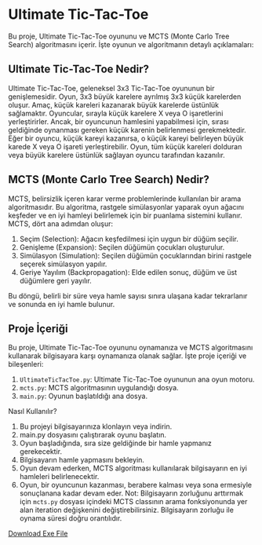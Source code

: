 # Ultimate Tic-Tac-Toe

Bu proje, Ultimate Tic-Tac-Toe oyununu ve MCTS (Monte Carlo Tree Search) algoritmasını içerir. İşte oyunun ve algoritmanın detaylı açıklamaları:

## Ultimate Tic-Tac-Toe Nedir?

Ultimate Tic-Tac-Toe, geleneksel 3x3 Tic-Tac-Toe oyununun bir genişlemesidir. Oyun, 3x3 büyük karelere ayrılmış 3x3 küçük karelerden oluşur. Amaç, küçük kareleri kazanarak büyük karelerde üstünlük sağlamaktır. Oyuncular, sırayla küçük karelere X veya O işaretlerini yerleştirirler. Ancak, bir oyuncunun hamlesini yapabilmesi için, sırası geldiğinde oynanması gereken küçük karenin belirlenmesi gerekmektedir. Eğer bir oyuncu, küçük kareyi kazanırsa, o küçük kareyi belirleyen büyük karede X veya O işareti yerleştirebilir. Oyun, tüm küçük kareleri dolduran veya büyük karelere üstünlük sağlayan oyuncu tarafından kazanılır.

## MCTS (Monte Carlo Tree Search) Nedir?

MCTS, belirsizlik içeren karar verme problemlerinde kullanılan bir arama algoritmasıdır. Bu algoritma, rastgele simülasyonlar yaparak oyun ağacını keşfeder ve en iyi hamleyi belirlemek için bir puanlama sistemini kullanır. MCTS, dört ana adımdan oluşur:

1. Seçim (Selection): Ağacın keşfedilmesi için uygun bir düğüm seçilir.
2. Genişleme (Expansion): Seçilen düğümün çocukları oluşturulur.
3. Simülasyon (Simulation): Seçilen düğümün çocuklarından birini rastgele seçerek simülasyon yapılır.
4. Geriye Yayılım (Backpropagation): Elde edilen sonuç, düğüm ve üst düğümlere geri yayılır.

Bu döngü, belirli bir süre veya hamle sayısı sınıra ulaşana kadar tekrarlanır ve sonunda en iyi hamle bulunur.

## Proje İçeriği

Bu proje, Ultimate Tic-Tac-Toe oyununu oynamanıza ve MCTS algoritmasını kullanarak bilgisayara karşı oynamanıza olanak sağlar. İşte proje içeriği ve bileşenleri:

1. `UltimateTicTacToe.py`: Ultimate Tic-Tac-Toe oyununun ana oyun motoru.
2. `mcts.py`: MCTS algoritmasının uygulandığı dosya.
3. `main.py`: Oyunun başlatıldığı ana dosya.

Nasıl Kullanılır?
1. Bu projeyi bilgisayarınıza klonlayın veya indirin.
2. main.py dosyasını çalıştırarak oyunu başlatın.
3. Oyun başladığında, sıra size geldiğinde bir hamle yapmanız gerekecektir.
4. Bilgisayarın hamle yapmasını bekleyin.
5. Oyun devam ederken, MCTS algoritması kullanılarak bilgisayarın en iyi hamleleri belirlenecektir.
6. Oyun, bir oyuncunun kazanması, berabere kalması veya sona ermesiyle sonuçlanana kadar devam eder.
Not: Bilgisayarın zorluğunu arttırmak için `mcts.py` dosyası içindeki MCTS classının arama fonksiyonunda yer alan iteration değişkenini değiştirebilirsiniz. Bilgisayarın zorluğu ile oynama süresi doğru orantılıdır.

[Download Exe File](https://github.com/RecepTahirGunlu/MCTS-ile-Ultimate-Tic-Tac-Toe/blob/master/download%20exe/main.exe)

